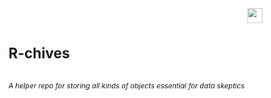 <p align="center">
  <img src="https://vignette.wikia.nocookie.net/battlefordreamislandfanfiction/images/1/18/Chives2018.png/revision/latest?cb=20180311132935"  width="30" align="right" >
</p>

<br/><br/>
#  R-chives 
# 
*A helper repo for storing all kinds of objects essential for data skeptics* 
<br/><br/>

<!---
```diff
[//]---------  **This is still a BETA version!**    ---------
```
-->
